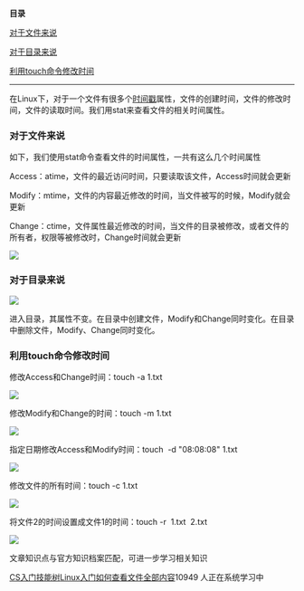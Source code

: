**目录**

[对于文件来说](#t0)

[对于目录来说](#t1)

[利用touch命令修改时间](#t2) 

* * *

在Linux下，对于一个文件有很多个[时间戳](https://so.csdn.net/so/search?q=%E6%97%B6%E9%97%B4%E6%88%B3&spm=1001.2101.3001.7020)属性，文件的创建时间，文件的修改时间，文件的读取时间。我们用stat来查看文件的相关时间属性。

### 对于文件来说

如下，我们使用stat命令查看文件的时间属性，一共有这么几个时间属性

Access：atime，文件的最近访问时间，只要读取该文件，Access时间就会更新

Modify：mtime，文件的内容最近修改的时间，当文件被写的时候，Modify就会更新

Change：ctime，文件属性最近修改的时间，当文件的目录被修改，或者文件的所有者，权限等被修改时，Change时间就会更新

![](https://img-blog.csdnimg.cn/20190711222655589.png?x-oss-process=image/watermark,type_ZmFuZ3poZW5naGVpdGk,shadow_10,text_aHR0cHM6Ly9ibG9nLmNzZG4ubmV0L3FxXzM2MTE5MTky,size_16,color_FFFFFF,t_70)

### 对于目录来说

![](https://img-blog.csdnimg.cn/20190711223444481.png?x-oss-process=image/watermark,type_ZmFuZ3poZW5naGVpdGk,shadow_10,text_aHR0cHM6Ly9ibG9nLmNzZG4ubmV0L3FxXzM2MTE5MTky,size_16,color_FFFFFF,t_70)

进入目录，其属性不变。在目录中创建文件，Modify和Change同时变化。在目录中删除文件，Modify、Change同时变化。

### 利用touch命令修改时间 

修改Access和Change时间：touch -a 1.txt

![](https://img-blog.csdnimg.cn/20190711224022853.png?x-oss-process=image/watermark,type_ZmFuZ3poZW5naGVpdGk,shadow_10,text_aHR0cHM6Ly9ibG9nLmNzZG4ubmV0L3FxXzM2MTE5MTky,size_16,color_FFFFFF,t_70)

修改Modify和Change的时间：touch -m 1.txt

![](https://img-blog.csdnimg.cn/20190711224951273.png?x-oss-process=image/watermark,type_ZmFuZ3poZW5naGVpdGk,shadow_10,text_aHR0cHM6Ly9ibG9nLmNzZG4ubmV0L3FxXzM2MTE5MTky,size_16,color_FFFFFF,t_70)

指定日期修改Access和Modify时间：touch  -d "08:08:08" 1.txt

![](https://img-blog.csdnimg.cn/20190711224223503.png?x-oss-process=image/watermark,type_ZmFuZ3poZW5naGVpdGk,shadow_10,text_aHR0cHM6Ly9ibG9nLmNzZG4ubmV0L3FxXzM2MTE5MTky,size_16,color_FFFFFF,t_70)

修改文件的所有时间：touch -c 1.txt

![](https://img-blog.csdnimg.cn/20190711224804991.png?x-oss-process=image/watermark,type_ZmFuZ3poZW5naGVpdGk,shadow_10,text_aHR0cHM6Ly9ibG9nLmNzZG4ubmV0L3FxXzM2MTE5MTky,size_16,color_FFFFFF,t_70)

将文件2的时间设置成文件1的时间：touch -r  1.txt  2.txt

![](https://img-blog.csdnimg.cn/20190711224612963.png?x-oss-process=image/watermark,type_ZmFuZ3poZW5naGVpdGk,shadow_10,text_aHR0cHM6Ly9ibG9nLmNzZG4ubmV0L3FxXzM2MTE5MTky,size_16,color_FFFFFF,t_70)

文章知识点与官方知识档案匹配，可进一步学习相关知识

[CS入门技能树](https://edu.csdn.net/skill/gml/gml-fc9a7ad4c2104078a430dac6988be2b3)[Linux入门](https://edu.csdn.net/skill/gml/gml-fc9a7ad4c2104078a430dac6988be2b3)[如何查看文件全部内容](https://edu.csdn.net/skill/gml/gml-fc9a7ad4c2104078a430dac6988be2b3)10949 人正在系统学习中